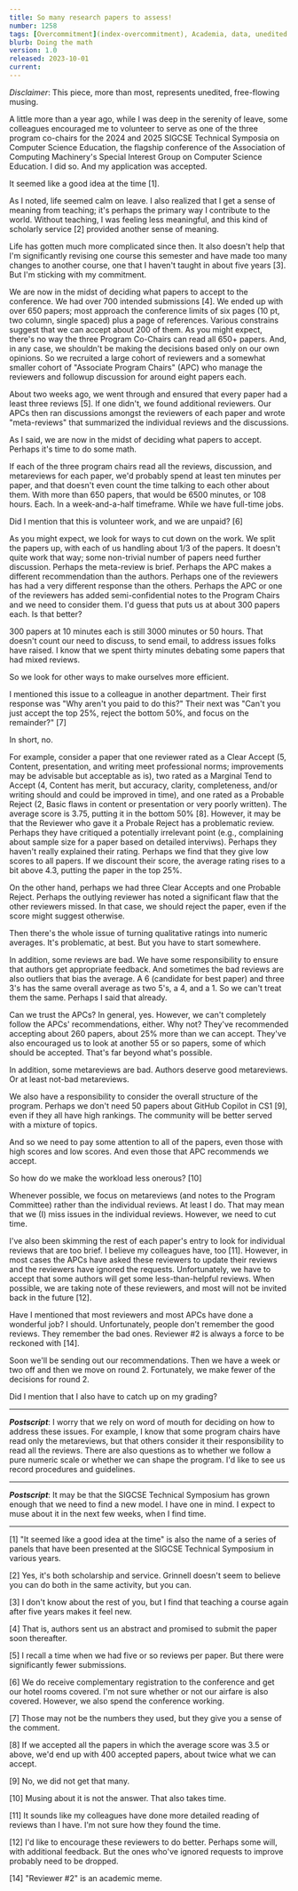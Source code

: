 ```yaml
---
title: So many research papers to assess!
number: 1258
tags: [Overcommitment](index-overcommitment), Academia, data, unedited.
blurb: Doing the math
version: 1.0
released: 2023-10-01
current: 
---
```

_Disclaimer_: This piece, more than most, represents unedited, free-flowing musing.

A little more than a year ago, while I was deep in the serenity of leave, some colleagues encouraged me to volunteer to serve as one of the three program co-chairs for the 2024 and 2025 SIGCSE Technical Symposia on Computer Science Education, the flagship conference of the Association of Computing Machinery's Special Interest Group on Computer Science Education.  I did so.  And my application was accepted.

It seemed like a good idea at the time [1].

As I noted, life seemed calm on leave.  I also realized that I get a sense of meaning from teaching; it's perhaps the primary way I contribute to the world.  Without teaching, I was feeling less meaningful, and this kind of scholarly service [2] provided another sense of meaning.

Life has gotten much more complicated since then.  It also doesn't help that I'm significantly revising one course this semester and have made too many changes to another course, one that I haven't taught in about five years [3].  But I'm sticking with my commitment.

We are now in the midst of deciding what papers to accept to the conference.  We had over 700 intended submissions [4].  We ended up with over 650 papers; most approach the conference limits of six pages (10 pt, two column, single spaced) plus a page of references.  Various constrains suggest that we can accept about 200 of them.  As you might expect, there's no way the three Program Co-Chairs can read all 650+ papers.  And, in any case, we shouldn't be making the decisions based only on our own opinions.  So we recruited a large cohort of reviewers and a somewhat smaller cohort of "Associate Program Chairs" (APC) who manage the reviewers and followup discussion for around eight papers each.

About two weeks ago, we went through and ensured that every paper had a least three reviews [5].  If one didn't, we found additional reviewers.  Our APCs then ran discussions amongst the reviewers of each paper and wrote "meta-reviews" that summarized the individual reviews and the discussions.

As I said, we are now in the midst of deciding what papers to accept.  Perhaps it's time to do some math.

If each of the three program chairs read all the reviews, discussion, and metareviews for each paper, we'd probably spend at least ten minutes per paper, and that doesn't even count the time talking to each other about them.  With more than 650 papers, that would be 6500 minutes, or 108 hours.  Each.  In a week-and-a-half timeframe.  While we have full-time jobs.

Did I mention that this is volunteer work, and we are unpaid? [6]

As you might expect, we look for ways to cut down on the work.  We split the papers up, with each of us handling about 1/3 of the papers.  It doesn't quite work that way; some non-trivial number of papers need further discussion.  Perhaps the meta-review is brief.  Perhaps the APC makes a different recommendation than the authors.  Perhaps one of the reviewers has had a very different response than the others.  Perhaps the APC or one of the reviewers has added semi-confidential notes to the Program Chairs and we need to consider them.  I'd guess that puts us at about 300 papers each.  Is that better?  

300 papers at 10 minutes each is still 3000 minutes or 50 hours.  That doesn't count our need to discuss, to send email, to address issues folks have raised.  I know that we spent thirty minutes debating some papers that had mixed reviews.

So we look for other ways to make ourselves more efficient.

I mentioned this issue to a colleague in another department.  Their first response was "Why aren't you paid to do this?"  Their next was "Can't you just accept the top 25%, reject the bottom 50%, and focus on the remainder?" [7]

In short, no.

For example, consider a paper that one reviewer rated as a Clear Accept (5, Content, presentation, and writing meet professional norms; improvements may be advisable but acceptable as is), two rated as a Marginal Tend to Accept (4, Content has merit, but accuracy, clarity, completeness, and/or writing should and could be improved in time), and one rated as a Probable Reject (2, Basic flaws in content or presentation or very poorly written).  The average score is 3.75, putting it in the bottom 50% [8].  However, it may be that the Reviewer who gave it a Probale Reject has a problematic review.  Perhaps they have critiqued a potentially irrelevant point (e.g., complaining about sample size for a paper based on detailed interviws).  Perhaps they haven't really explained their rating.  Perhaps we find that they give low scores to all papers.  If we discount their score, the average rating rises to a bit above 4.3, putting the paper in the top 25%.

On the other hand, perhaps we had three Clear Accepts and one Probable Reject.  Perhaps the outlying reviewer has noted a significant flaw that the other reviewers missed.  In that case, we should reject the paper, even if the score might suggest otherwise.

Then there's the whole issue of turning qualitative ratings into numeric averages.  It's problematic, at best.  But you have to start somewhere.

In addition, some reviews are bad.  We have some responsibility to ensure that authors get appropriate feedback.  And sometimes the bad reviews are also outliers that bias the average.  A 6 (candidate for best paper) and three 3's has the same overall average as two 5's, a 4, and a 1.  So we can't treat them the same.  Perhaps I said that already.

Can we trust the APCs?  In general, yes.  However, we can't completely follow the APCs' recommendations, either.  Why not?  They've recommended accepting about 260 papers, about 25% more than we can accept.  They've also encouraged us to look at another 55 or so papers, some of which should be accepted.  That's far beyond what's possible.

In addition, some metareviews are bad.  Authors deserve good metareviews.  Or at least not-bad metareviews.

We also have a responsibility to consider the overall structure of the program.  Perhaps we don't need 50 papers about GitHub Copilot in CS1 [9], even if they all have high rankings.  The community will be better served with a mixture of topics.

And so we need to pay some attention to all of the papers, even those with high scores and low scores.  And even those that APC recommends we accept.

So how do we make the workload less onerous? [10]

Whenever possible, we focus on metareviews (and notes to the Program Committee) rather than the individual reviews.  At least I do.  That may mean that we (I) miss issues in the individual reviews.  However, we need to cut time.

I've also been skimming the rest of each paper's entry to look for individual reviews that are too brief.  I believe my colleagues have, too [11].  However, in most cases the APCs have asked these reviewers to update their reviews and the reviewers have ignored the requests.  Unfortunately, we have to accept that some authors will get some less-than-helpful reviews.  When possible, we are taking note of these reviewers, and most will not be invited back in the future [12].

Have I mentioned that most reviewers and most APCs have done a wonderful job?  I should.  Unfortunately, people don't remember the good reviews.  They remember the bad ones.  Reviewer #2 is always a force to be reckoned with [14].

Soon we'll be sending out our recommendations.  Then we have a week or two off and then we move on round 2.  Fortunately, we make fewer of the decisions for round 2.

Did I mention that I also have to catch up on my grading?

---

**_Postscript_**: I worry that we rely on word of mouth for deciding on how to address these issues.  For example, I know that some program chairs have read only the metareviews, but that others consider it their responsibility to read all the reviews.  There are also questions as to whether we follow a pure numeric scale or whether we can shape the program.  I'd like to see us record procedures and guidelines.

---

**_Postscript_**: It may be that the SIGCSE Technical Symposium has grown enough that we need to find a new model.  I have one in mind.  I expect to muse about it in the next few weeks, when I find time.

---

[1] "It seemed like a good idea at the time" is also the name of a series of panels that have been presented at the SIGCSE Technical Symposium in various years.

[2] Yes, it's both scholarship and service.  Grinnell doesn't seem to believe you can do both in the same activity, but you can.

[3] I don't know about the rest of you, but I find that teaching a course again after five years makes it feel new.

[4] That is, authors sent us an abstract and promised to submit the paper soon thereafter.

[5] I recall a time when we had five or so reviews per paper.  But there were significantly fewer submissions.

[6] We do receive complementary registration to the conference and get our hotel rooms covered.  I'm not sure whether or not our airfare is also covered.  However, we also spend the conference working.

[7] Those may not be the numbers they used, but they give you a sense of the comment.

[8] If we accepted all the papers in which the average score was 3.5 or above, we'd end up with 400 accepted papers, about twice what we can accept.

[9] No, we did not get that many.

[10] Musing about it is not the answer.  That also takes time.

[11] It sounds like my colleagues have done more detailed reading of reviews than I have.  I'm not sure how they found the time.

[12] I'd like to encourage these reviewers to do better.  Perhaps some will, with additional feedback.  But the ones who've ignored requests to improve probably need to be dropped.

[14] "Reviewer #2" is an academic meme.
